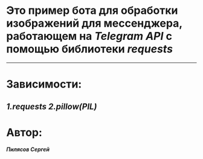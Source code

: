 # Это пример бота для обработки изображений для мессенджера, работающем на ***Telegram API*** с помощью библиотеки ***requests***
---
# Зависимости:
***1.requests
2.pillow(PIL)***
---
# Автор:
#### *Пилясов Сергей*
